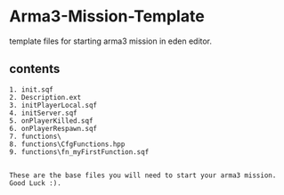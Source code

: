 # Arma3-Mission-Template
template files for starting arma3 mission in eden editor.

## contents

    1. init.sqf
    2. Description.ext
    3. initPlayerLocal.sqf
    4. initServer.sqf
    5. onPlayerKilled.sqf
    6. onPlayerRespawn.sqf
    7. functions\
    8. functions\CfgFunctions.hpp
    9. functions\fn_myFirstFunction.sqf
   
    
    These are the base files you will need to start your arma3 mission. Good Luck :).
  
